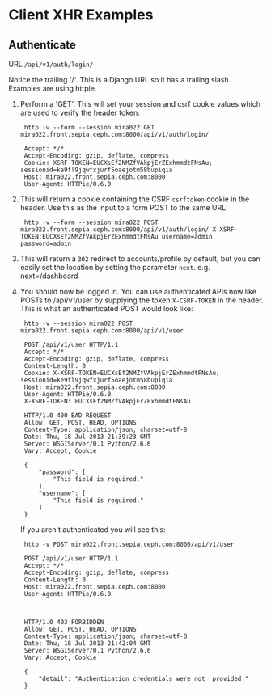 Client XHR Examples
===================

Authenticate
------------

 URL `/api/v1/auth/login/`
 
 Notice the trailing '/'. This is a Django URL so it has a trailing slash. Examples are using httpie.
 
1. Perform a 'GET'. This will set your session and csrf cookie values which are used to verify the header token.
  
 		http -v --form --session mira022 GET mira022.front.sepia.ceph.com:8000/api/v1/auth/login/

		Accept: */*
		Accept-Encoding: gzip, deflate, compress
		Cookie: XSRF-TOKEN=EUCXsEf2NMZfVAkpjErZExhmmdtFNsAu; sessionid=ke9fl9jqwfxjurf5oaejotm58bupiqia
		Host: mira022.front.sepia.ceph.com:8000
		User-Agent: HTTPie/0.6.0

2. This will return a cookie containing the CSRF `csrftoken` cookie in the header. Use this as the input to a form POST to the same URL: 			

		http -v --form --session mira022 POST mira022.front.sepia.ceph.com:8000/api/v1/auth/login/ X-XSRF-TOKEN:EUCXsEf2NMZfVAkpjErZExhmmdtFNsAu username=admin password=admin
		
3. This will return a `302` redirect to accounts/profile by default, but you can easily set the location by setting the parameter `next`. e.g. next=/dashboard

4. You should now be logged in. You can use authenticated APIs now like POSTs to /api/v1/user by supplying the token `X-CSRF-TOKEN` in the header. This is what an authenticated POST would look like:

		http -v --session mira022 POST mira022.front.sepia.ceph.com:8000/api/v1/user

		POST /api/v1/user HTTP/1.1
		Accept: */*
		Accept-Encoding: gzip, deflate, compress
		Content-Length: 0
		Cookie: X-XSRF-TOKEN=EUCXsEf2NMZfVAkpjErZExhmmdtFNsAu; sessionid=ke9fl9jqwfxjurf5oaejotm58bupiqia
		Host: mira022.front.sepia.ceph.com:8000
		User-Agent: HTTPie/0.6.0
		X-XSRF-TOKEN: EUCXsEf2NMZfVAkpjErZExhmmdtFNsAu

		HTTP/1.0 400 BAD REQUEST
		Allow: GET, POST, HEAD, OPTIONS
		Content-Type: application/json; charset=utf-8
		Date: Thu, 18 Jul 2013 21:39:23 GMT
		Server: WSGIServer/0.1 Python/2.6.6
		Vary: Accept, Cookie

		{
    		"password": [
        		"This field is required."
    		],
    		"username": [
        		"This field is required."
    		]
		}
		
	If you aren't authenticated you will see this:
	

		http -v POST mira022.front.sepia.ceph.com:8000/api/v1/user
	
		POST /api/v1/user HTTP/1.1
		Accept: */*
		Accept-Encoding: gzip, deflate, compress
		Content-Length: 0
		Host: mira022.front.sepia.ceph.com:8000
		User-Agent: HTTPie/0.6.0



		HTTP/1.0 403 FORBIDDEN
		Allow: GET, POST, HEAD, OPTIONS
		Content-Type: application/json; charset=utf-8
		Date: Thu, 18 Jul 2013 21:42:04 GMT
		Server: WSGIServer/0.1 Python/2.6.6
		Vary: Accept, Cookie	

		{
    		"detail": "Authentication credentials were not 	provided."
		}
